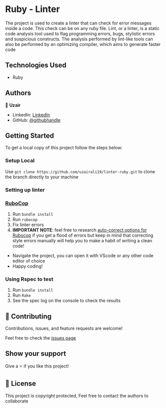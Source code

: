 # Ruby - Linter

The project is used to create a linter that can check for error messages inside a code. This check can be on any ruby file. Lint, or a linter, is a static code analysis tool used to flag programming errors, bugs, stylistic errors and suspicious constructs. The analysis performed by lint-like tools can also be performed by an optimizing compiler, which aims to generate faster code

## Technologies Used

- Ruby

## Authors

👤 **Uzair**

- LinkedIn: [LinkedIn](https://www.linkedin.com/in/uzair-ali-964187166/)
- GitHub: [@githubhandle](https://github.com/uzairali19)

## Getting Started

To get a local copy of this project follow the steps below:

### Setup Local

Use `git clone https://github.com/uzairali19/linter-ruby.git` to clone the branch directly to your machine

### Setting up linter

### [RuboCop](https://docs.rubocop.org/en/stable/)

1. Run `bundle install`
2. Run `rubocop`
3. Fix linter errors
4. **IMPORTANT NOTE**: feel free to research [auto-correct options for Rubocop](https://rubocop.readthedocs.io/en/latest/auto_correct/) if you get a flood of errors but keep in mind that correcting style errors manually will help you to make a habit of writing a clean code!

- Navigate the project, you can open it with VScode or any other code editor of choice
- Happy coding!

### Using Rspec to test

1. Run `bundle install`
2. Run `Rake`
3. See the spec log on the console to check the results

## 🤝 Contributing

Contributions, issues, and feature requests are welcome!

Feel free to check the [issues page](https://github.com/uzairali19/enumerable_blocks/issues)

## Show your support

Give a ⭐️ if you like this project!

## 📝 License

This project is copyright protected, Feel free to contact the authors to collaborate
